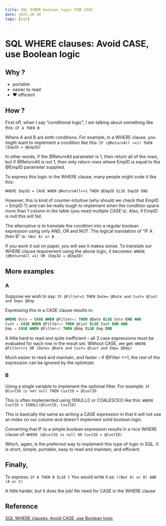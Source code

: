 ```yaml
---
title: SQL 中使用 boolean logic 代替 CASE
date: 2021-10-30
tags: [sql]
---
```


# SQL WHERE clauses: Avoid CASE, use Boolean logic

## Why ?

- portable
- easier to read
- ❤ efficient

## How ?

First off, when I say “conditional logic”, I am talking about something like this: `IF A THEN B`

Where A and B are both conditions. For example, in a WHERE clause, you might want to implement a condition like this: `IF (@ReturnAll <>1) THEN (EmpID = @EmpID)`

In other words, if the @ReturnAll parameter is 1, then return all of the rows, but if @ReturnAll is not 1, then only return rows where EmpID is equal to the @EmpID parameter supplied.

To express this logic in the WHERE clause, many people might code it like this:

`WHERE EmpID = CASE WHEN @ReturnAll<>1 THEN @EmpID ELSE EmpID END`

However, this is kind of counter-intuitive (why should we check that EmpID = EmpID ?) and can be really tough to implement when the condition spans more than 1 column in the table (you need multiple CASE's). Also, if EmpID is null this will fail.

The alternative is to translate the condition into a regular boolean expression using only AND, OR and NOT. The logical translation of “IF A then B” is: `(Not A) or B`

If you work it out on paper, you will see it makes sense. To translate our WHERE clause requirement using the above logic, it becomes: `WHERE (@ReturnAll =1) OR (EmpID = @EmpID)`

## More examples

### A

Suppose we wish to say: `IF @Filter=1 THEN Date= @Date and Cust= @Cust and Emp= @Emp`

Expressing this in a CASE clause results in:

```sql
WHERE Date = CASE WHEN @Filter=1 THEN @Date ELSE Date END AND
Cust = CASE WHEN @Filter=1 THEN @Cust ELSE Cust END AND
Emp = CASE WHEN @Filter=1 THEN @Emp ELSE Emp END
```

A little hard to read and quite inefficient – all 3 case expressions must be evaluated for each row in the result set. Without CASE, we get: `WHERE @Filter<>1 OR (Date= @Date and Cust= @Cust and Emp= @Emp)`

Much easier to read and maintain, and faster – if @Filter <>1, the rest of the expression can be ignored by the optimizer. 

### B

Using a single variable to implement the optional filter. For example: `IF @CustID is not null THEN CustID = @CustID`

This is often implemented using ISNULL() or COALESCE() like this: `WHERE CustID = ISNULL(@CustID, CustID)`

This is basically the same as writing a CASE expression in that it will not use an index on our column and doesn't implement solid boolean logic. 

Converting that IF to a simple boolean expression results in a nice WHERE clause of: `WHERE (@CustID is null OR CustID = @CustID)`

Which, again, is the preferred way to implement this type of logic in SQL.  It is short, simple, portable, easy to read and maintain, and efficient.

## Finally,

To express: `IF A THEN B ELSE C`
You would write it as: `((Not A) or B) AND (A or C)`

A little harder, but it does the job! No need for CASE in the WHERE clause

## Reference

[SQL WHERE clauses: Avoid CASE, use Boolean logic](https://weblogs.sqlteam.com/jeffs/2003/11/14/513/)

